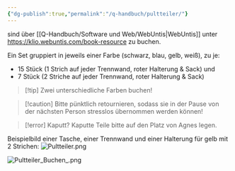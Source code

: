 ```yaml
---
{"dg-publish":true,"permalink":"/q-handbuch/pultteiler/"}
---
```


sind über [[Q-Handbuch/Software und Web/WebUntis\|WebUntis]] unter https://klio.webuntis.com/book-resource zu buchen.

Ein Set gruppiert in jeweils einer Farbe (schwarz, blau, gelb, weiß), zu je: 
* 15 Stück (1 Strich auf jeder Trennwand, roter Halterung & Sack) und 
* 7 Stück (2 Striche auf jeder Trennwand, roter Halterung & Sack)

> [!tip] Zwei unterschiedliche Farben buchen!

>[!caution] Bitte pünktlich retournieren, 
>sodass sie in der Pause von der nächsten Person stresslos übernommen werden können!

> [!error]  Kaputt?
> Kaputte Teile bitte auf den Platz von Agnes legen.

Beispielbild einer Tasche, einer Trennwand und einer Halterung für gelb mit 2 Strichen:
![Pultteiler.png](/img/user/Bilder/Pultteiler.png)

![Pultteiler_Buchen_.png](/img/user/Bilder/Pultteiler_Buchen_.png)